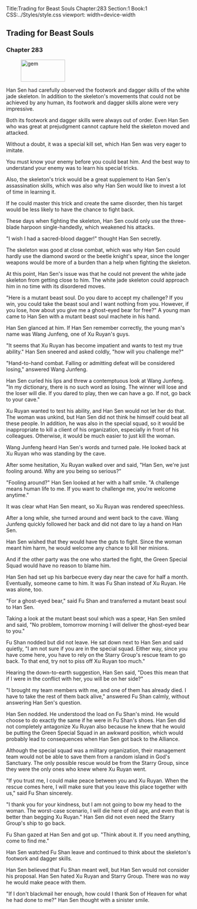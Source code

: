 Title:Trading for Beast Souls 
Chapter:283 
Section:1 
Book:1 
CSS:../Styles/style.css 
viewport: width=device-width
  
## Trading for Beast Souls
### Chapter 283 
<figure>
	<img src="../Images/gem.gif" alt="gem" id="gem" width="120" height="60" />
</figure>
  

  
  Han Sen had carefully observed the footwork and dagger skills of the white jade skeleton. In addition to the skeleton's movements that could not be achieved by any human, its footwork and dagger skills alone were very impressive.

Both its footwork and dagger skills were always out of order. Even Han Sen who was great at prejudgment cannot capture held the skeleton moved and attacked.

Without a doubt, it was a special kill set, which Han Sen was very eager to imitate.

You must know your enemy before you could beat him. And the best way to understand your enemy was to learn his special tricks.

Also, the skeleton's trick would be a great supplement to Han Sen's assassination skills, which was also why Han Sen would like to invest a lot of time in learning it.

If he could master this trick and create the same disorder, then his target would be less likely to have the chance to fight back.

These days when fighting the skeleton, Han Sen could only use the three-blade harpoon single-handedly, which weakened his attacks.

"I wish I had a sacred-blood dagger!" thought Han Sen secretly.

The skeleton was good at close combat, which was why Han Sen could hardly use the diamond sword or the beetle knight's spear, since the longer weapons would be more of a burden than a help when fighting the skeleton.

At this point, Han Sen's issue was that he could not prevent the white jade skeleton from getting close to him. The white jade skeleton could approach him in no time with its disordered moves.

"Here is a mutant beast soul. Do you dare to accept my challenge? If you win, you could take the beast soul and I want nothing from you. However, if you lose, how about you give me a ghost-eyed bear for free?" A young man came to Han Sen with a mutant beast soul machete in his hand.

Han Sen glanced at him. If Han Sen remember correctly, the young man's name was Wang Junfeng, one of Xu Ruyan's guys.

"It seems that Xu Ruyan has become impatient and wants to test my true ability." Han Sen sneered and asked coldly, "how will you challenge me?"

"Hand-to-hand combat. Falling or admitting defeat will be considered losing," answered Wang Junfeng.

Han Sen curled his lips and threw a contemptuous look at Wang Junfeng. "In my dictionary, there is no such word as losing. The winner will lose and the loser will die. If you dared to play, then we can have a go. If not, go back to your cave."

Xu Ruyan wanted to test his ability, and Han Sen would not let her do that. The woman was unkind, but Han Sen did not think he himself could beat all these people. In addition, he was also in the special squad, so it would be inappropriate to kill a client of his organization, especially in front of his colleagues. Otherwise, it would be much easier to just kill the woman.

Wang Junfeng heard Han Sen's words and turned pale. He looked back at Xu Ruyan who was standing by the cave.

After some hesitation, Xu Ruyan walked over and said, "Han Sen, we're just fooling around. Why are you being so serious?"

"Fooling around?" Han Sen looked at her with a half smile. "A challenge means human life to me. If you want to challenge me, you're welcome anytime."

It was clear what Han Sen meant, so Xu Ruyan was rendered speechless.

After a long while, she turned around and went back to the cave. Wang Junfeng quickly followed her back and did not dare to lay a hand on Han Sen.

Han Sen wished that they would have the guts to fight. Since the woman meant him harm, he would welcome any chance to kill her minions.

And if the other party was the one who started the fight, the Green Special Squad would have no reason to blame him.

Han Sen had set up his barbecue every day near the cave for half a month. Eventually, someone came to him. It was Fu Shan instead of Xu Ruyan. He was alone, too.

"For a ghost-eyed bear," said Fu Shan and transferred a mutant beast soul to Han Sen.

Taking a look at the mutant beast soul which was a spear, Han Sen smiled and said, "No problem, tomorrow morning I will deliver the ghost-eyed bear to you."

Fu Shan nodded but did not leave. He sat down next to Han Sen and said quietly, "I am not sure if you are in the special squad. Either way, since you have come here, you have to rely on the Starry Group's rescue team to go back. To that end, try not to piss off Xu Ruyan too much."

Hearing the down-to-earth suggestion, Han Sen said, "Does this mean that if I were in the conflict with her, you will be on her side?"

"I brought my team members with me, and one of them has already died. I have to take the rest of them back alive," answered Fu Shan calmly, without answering Han Sen's question.

Han Sen nodded. He understood the load on Fu Shan's mind. He would choose to do exactly the same if he were in Fu Shan's shoes. Han Sen did not completely antagonize Xu Ruyan also because he knew that he would be putting the Green Special Squad in an awkward position, which would probably lead to consequences when Han Sen got back to the Alliance.

Although the special squad was a military organization, their management team would not be able to save them from a random island in God's Sanctuary. The only possible rescue would be from the Starry Group, since they were the only ones who knew where Xu Ruyan went.

"If you trust me, I could make peace between you and Xu Ruyan. When the rescue comes here, I will make sure that you leave this place together with us," said Fu Shan sincerely.

"I thank you for your kindness, but I am not going to bow my head to the woman. The worst-case scenario, I will die here of old age, and even that is better than begging Xu Ruyan." Han Sen did not even need the Starry Group's ship to go back.

Fu Shan gazed at Han Sen and got up. "Think about it. If you need anything, come to find me."

Han Sen watched Fu Shan leave and continued to think about the skeleton's footwork and dagger skills.

Han Sen believed that Fu Shan meant well, but Han Sen would not consider his proposal. Han Sen hated Xu Ruyan and Starry Group. There was no way he would make peace with them.

"If I don't blackmail her enough, how could I thank Son of Heaven for what he had done to me?" Han Sen thought with a sinister smile.
